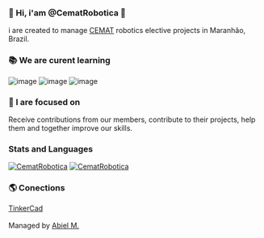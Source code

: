 ### 👋 Hi, i'am @CematRobotica 🤖
i are created to manage [CEMAT](https://www.educacao.ma.gov.br/centro-educa-mais-almirante-tamandare/) robotics elective projects in Maranhão, Brazil.

### 📚 We are curent learning
![image](https://img.shields.io/badge/Python-3776AB?style=for-the-badge&logo=python&logoColor=yellow)
![image](https://img.shields.io/badge/C%2B%2B-00599C?style=for-the-badge&logo=c%2B%2B&logoColor=white)
![image](https://img.shields.io/badge/C%23-239120?style=for-the-badge&logo=c-sharp&logoColor=white)

### 🏹 I are focused on
Receive contributions from our members, contribute to their projects, help them and together improve our skills.

### Stats and Languages
[![CematRobotica](https://github-readme-stats.vercel.app/api?username=CematRobotica&theme=tokyonight)](https://github.com/CematRobotica/)
[![CematRobotica](https://github-readme-stats.vercel.app/api/top-langs/?username=CematRobotica&hide=html&layout=compact&theme=tokyonight)](https://github.com/CematRobotica/)

### 🌎 Conections
[TinkerCad](https://www.tinkercad.com/users/0V9Q0fhb8qC-cematrobotica)<br><br>
Managed by [Abiel M.](https://www.github.com/paodelonga)